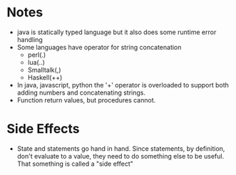 # Notes
- java is statically typed language but it also does some runtime error handling
- Some languages have operator for string concatenation
  - perl(.)
  - lua(..)
  - Smalltalk(,)
  - Haskell(++)
- In java, javascript, python the '+' operator is overloaded to support both adding numbers and concatenating strings.
- Function return values, but procedures cannot.

# Side Effects
- State and statements go hand in hand. Since statements, by definition, don't evaluate to a value, they need to  do something else to be useful. That something is called a "side effect"